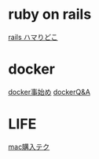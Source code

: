 # ruby on rails
[rails ハマりどこ]('documents/ruby_rails_problems.md')
# docker
[docker事始め]('documents/docker入門.md')
[dockerQ&A]('documents/dockerQ&A')

# LIFE
[mac購入テク]('documents/macを安く買う方法.md')
